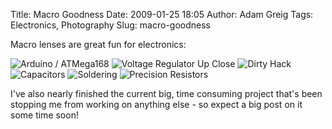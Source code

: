 Title: Macro Goodness
Date: 2009-01-25 18:05
Author: Adam Greig
Tags: Electronics, Photography
Slug: macro-goodness

Macro lenses are great fun for electronics:

![Arduino / ATMega168](http://farm4.static.flickr.com/3258/3225169939_2176df6052.jpg)
![Voltage Regulator Up Close](http://farm4.static.flickr.com/3379/3226053314_02a4546ec7.jpg)
![Dirty Hack](http://farm4.static.flickr.com/3386/3226059874_a014ee1098.jpg)
![Capacitors](http://farm4.static.flickr.com/3434/3225176605_35c783f219.jpg)
![Soldering](http://farm4.static.flickr.com/3101/3225161989_8a17a8c923.jpg)
![Precision Resistors](http://farm4.static.flickr.com/3435/3225200387_488b4ff577.jpg)

I've also nearly finished the current big, time consuming project that's
been stopping me from working on anything else - so expect a big post on
it some time soon!

